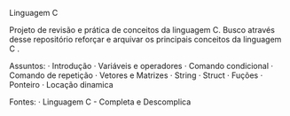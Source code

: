 Linguagem C

Projeto de revisão e prática de conceitos da linguagem C.  Busco através desse repositório reforçar e arquivar os principais conceitos da linguagem C .

Assuntos: 
 · Introdução 
 · Variáveis e operadores 
 · Comando condicional 
 · Comando de repetição 
 · Vetores e Matrizes 
 · String 
 · Struct 
 · Fuções 
 · Ponteiro 
 · Locação dinamica  
 
 Fontes: · Linguagem C - Completa e Descomplica
